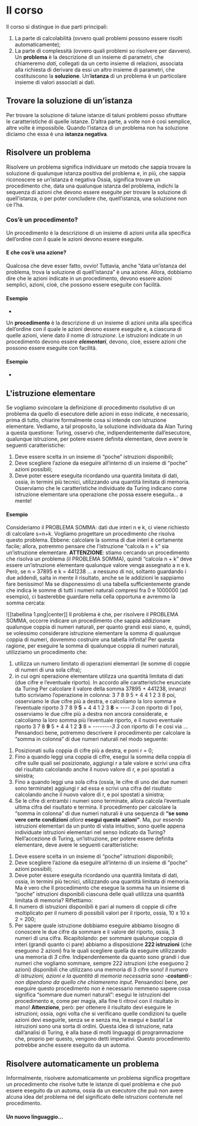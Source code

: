 
# Il corso
Il corso si distingue in due parti principali:
1. La parte di calcolabilità (ovvero quali problemi possono essere risolti automaticamente);
2. La parte di complessità (ovvero quali problemi so risolvere per davvero).
Un **problema** è la descrizione di un insieme di parametri, che chiameremo *dati*, collegati da un certo insieme di relazioni, associata alla richiesta di derivare da essi un altro insieme di parametri, che costituiscono la **soluzione**. Un’**istanza** di un problema è un particolare insieme di valori associati ai dati.

## Trovare la soluzione di un’istanza
Per trovare la soluzione di talune istanze di taluni problemi posso sfruttare le caratteristiche di quelle istanze. D’altra parte, a volte non è così semplice, altre volte è impossibile.
Quando l’istanza di un problema non ha soluzione diciamo che essa è una **istanza negativa**.
## Risolvere un problema 
Risolvere un problema significa individuare un metodo che sappia trovare la soluzione di qualunque istanza positiva del problema e, in più, che sappia riconoscere se un’istanza è negativa Ossia, significa trovare un procedimento che, data una qualunque istanza del problema, indichi la sequenza di azioni che devono essere eseguite per trovare la soluzione di quell’istanza, o per poter concludere che, quell’istanza, una soluzione non ce l’ha.
### Cos’è un procedimento? 
Un procedimento è la descrizione di un insieme di azioni unita alla specifica dell’ordine con il quale le azioni devono essere eseguite.
#### E che cos’è una azione? 
Qualcosa che deve esser fatto, ovvio! Tuttavia, anche “data un’istanza del problema, trova la soluzione di quell’istanza” è una azione. Allora, dobbiamo dire che le azioni indicate in un procedimento, devono essere azioni semplici, azioni, cioè, che possono essere eseguite con facilità.
#### Esempio
-

Un **procedimento** è la descrizione di un insieme di azioni unita alla specifica dell’ordine con il quale le azioni devono essere eseguite e, a ciascuna di quelle azioni, viene dato il nome di *istruzione*. Le istruzioni indicate in un procedimento devono essere ***elementari***, devono, cioè, essere azioni che possono essere eseguite con facilità.
#### Esempio
-
## L'istruzione elementare
Se vogliamo svincolare la definizione di procedimento risolutivo di un problema da quello di esecutore delle azioni in esso indicate, è necessario, prima di tutto, chiarire formalmente cosa si intende con istruzione elementare. Vediamo, a tal proposito, la soluzione individuata da Alan Turing a questa questione:
Turing, osservò che, indipendentemente dall’esecutore, qualunque istruzione, per potere essere definita elementare, deve avere le seguenti caratteristiche: 
1. Deve essere scelta in un insieme di “poche” istruzioni disponibili; 
2. Deve scegliere l’azione da eseguire all’interno di un insieme di “poche” azioni possibili; 
3. Deve poter essere eseguita ricordando una quantità limitata di dati, ossia, in termini più tecnici, utilizzando una quantità limitata di memoria. 
Osserviamo che le caratteristiche individuate da Turing indicano come istruzione elementare una operazione che possa essere eseguita... a mente!
#### Esempio
Consideriamo il PROBLEMA SOMMA: dati due interi n e k, ci viene richiesto di calcolare s=n+k. Vogliamo progettare un procedimento che risolva questo problema. Ebbene: calcolare la somma di due interi è certamente facile; allora, potremmo pensare che l’istruzione “calcola n + k” sia un’istruzione elementare.
**ATTENZIONE**: stiamo cercando un procedimento che risolva un problema (il PROBLEMA SOMMA), quindi “calcola n + k” deve essere un’istruzione elementare qualunque valore venga assegnato a n e k. Però, se n = 37895 e k = 441238 ... a nessuno di noi, soltanto guardando i due addendi, salta in mente il risultato, anche se le addizioni le sappiamo fare benissimo!
Ma se disponessimo di una tabella sufficientemente grande che indica le somme di tutti i numeri naturali compresi fra 0 e 1000000 (ad esempio), ci basterebbe guardare nella cella opportuna e avremmo la somma cercata:

![[tabellina 1.png|center]]
Il problema è che, per risolvere il PROBLEMA SOMMA, occorre indicare un procedimento che sappia addizionare qualunque coppia di numeri naturali, per quanto grandi essi siano, e, quindi, se volessimo considerare istruzione elementare la somma di qualunque coppia di numeri, dovremmo costruire una tabella infinita!
Per questa ragione, per eseguire la somma di qualunque coppia di numeri naturali, utilizziamo un procedimento che:
1. utilizza un numero limitato di operazioni elementari (le somme di coppie di numeri di una sola cifra); 
2. in cui ogni operazione elementare utilizza una quantità limitata di dati (due cifre e l’eventuale riporto).
In accordo alle caratteristiche enunciate da Turing
Per calcolare il valore della somma 37895 + 441238, innanzi tutto scriviamo l’operazione in colonna: 3 7 8 9 5 + 4 4 1 2 3 8 
poi, osserviamo le due cifre più a destra, e calcoliamo la loro somma e l’eventuale riporto 3 7 8 9 **5** + 4 4 1 2 3 **8** = ---- *3* con riporto di *1* 
poi, osserviamo le due cifre più a destra non ancora considerate, e calcoliamo la loro somma più l’eventuale riporto, e il nuovo eventuale riporto 3 7 8 **9** 5 + 4 4 1 2 **3** 8 = --------*3 3* con riporto di *1*
e così via ...
Pensandoci bene, potremmo descrivere il procedimento per calcolare la “somma in colonna” di due numeri naturali nel modo seguente: 
1) Posizionati sulla coppia di cifre più a destra, e poni r = 0; 
2) Fino a quando leggi una coppia di cifre, esegui la somma della coppia di cifre sulle quali sei posizionato, aggiungi r a tale valore e scrivi una cifra del risultato calcolando anche il nuovo valore di r, e poi spostati a sinistra;
3) Fino a quando leggi una sola cifra (ossia, le cifre di uno dei due numeri sono terminate) aggiungi r ad essa e scrivi una cifra del risultato calcolando anche il nuovo valore di r, e poi spostati a sinistra;
4) Se le cifre di entrambi i numeri sono terminate, allora calcola l’eventuale ultima cifra del risultato e termina.
Il procedimento per calcolare la “somma in colonna” di due numeri naturali è una sequenza di **“se sono vere certe condizioni** *allora* **esegui queste azioni”**. Ma, pur essendo istruzioni elementari da un punto di vista intuitivo, sono quelle appena individuate istruzioni elementari nel senso indicato da Turing?
Nell’accezione di Turing, un’istruzione, per potere essere definita elementare, deve avere le seguenti caratteristiche: 
1. Deve essere scelta in un insieme di “poche” istruzioni disponibili;
2. Deve scegliere l’azione da eseguire all’interno di un insieme di “poche” azioni possibili;
3. Deve poter essere eseguita ricordando una quantità limitata di dati, ossia, in termini più tecnici, utilizzando una quantità limitata di memoria.
Ma è vero che Il procedimento che esegue la somma ha un insieme di “poche” istruzioni disponibili ciascuna delle quali utilizza una quantità limitata di memoria?
Riflettiamo: 
1. Il numero di istruzioni disponibili è pari al numero di coppie di cifre moltiplicato per il numero di possibili valori per il riporto, ossia, 10 x 10 x 2 = 200; 
2. Per sapere quale istruzione dobbiamo eseguire abbiamo bisogno di conoscere le due cifre da sommare e il valore del riporto, ossia, 3 numeri di una cifra.
Ricapitolando: per sommare qualunque coppia di interi (grandi quanto ci pare) abbiamo a disposizione **222 istruzioni** (che eseguono 2 azioni) fra le quali scegliere quella da eseguire utilizzando una memoria di *3* cifre. Indipendentemente da quanto sono grandi i due numeri che vogliamo sommare, sempre 222 istruzioni (che eseguono 2 azioni) disponibili che utilizzano una memoria di 3 cifre sono!
*Il numero di istruzioni, azioni e la quantità di memoria necessaria sono -**costanti**-: non dipendono da quello che chiameremo input*.
Pensandoci bene, per eseguire questo procedimento non è necessario nemmeno sapere cosa significa “sommare due numeri naturali”: esegui le istruzioni del procedimento e, come per magia, alla fine ti ritrovi con il risultato in mano! 
**Attenzione**, però: per ottenere il risultato devi eseguire le istruzioni; ossia, ogni volta che si verificano quelle condizioni tu quelle azioni devi eseguirle, senza se e senza ma, le esegui e basta! Le istruzioni sono una sorta di ordini. Questa idea di istruzione, nata dall’analisi di Turing, è alla base di molti linguaggi di programmazione che, proprio per questo, vengono detti imperativi. Questo procedimento potrebbe anche essere eseguito da un automa.
## Risolvere automaticamente un problema
Informalmente, risolvere automaticamente un problema significa progettare un procedimento che risolve tutte le istanze di quel problema e che può essere eseguito da un automa, ossia da un esecutore che può non avere alcuna idea del problema né del significato delle istruzioni contenute nel procedimento.
#### Un nuovo linguaggio...





